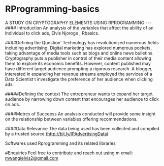 # RProgramming-basics
A STUDY ON CRYPTOGRAPHY ELEMENTS USING RPROGRAMMING  --- ####
Introduction An analysis of the variables that affect the ability of an Individual to click ads, Elvis Njoroge , Rbasics.

####Defining the Question' Technology has revolutionized numerous fields including advertising. Digital marketing has explored numerous pockets, taking advantage of media tools such as blogs and online news bulletins. Cryptography puts a publisher in control of their media content allowing them to explore its economic benefits. However, content published may have different target audience prompting a rigorous research. A blogger, interested in expanding her revenue streams employed the services of a Data Scientist t investigate the preference of her audience when clicking ads.   

#####Defining the context The entrepreneur wants to expand her target audience by narrowing down content that encourages her audience to click on ads. 

####Metrcs of Succeess An analysis conducted will provide some insight on the relationship between variables offering recommendations.  

####Data Relevance  The data being used has been collected and compiled by a trusted source.(http://bit.ly/IPAdvertisingData) 

Softwares used
Rprogramming and its related libraries

#Enquiries
Feel free to contribute and reach out using m email: mwangielvis2@gmail.com
